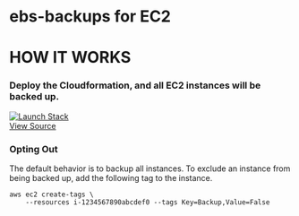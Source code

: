 # ebs-backups for EC2

# HOW IT WORKS  

### Deploy the Cloudformation, and all EC2 instances will be backed up.  

[![Launch Stack](https://cdn.rawgit.com/buildkite/cloudformation-launch-stack-button-svg/master/launch-stack.svg)](https://console.aws.amazon.com/cloudformation/home#/stacks/new?stackName=ebs-backups&templateURL=https://bryanlabs-public.s3.amazonaws.com/bryanlabs.net_files/blog/ebs-backups/ebs-backups.yml)  
[View Source](https://github.com/bryanlabs/ebs-backups/tree/master/ebs-backups.yml)

### Opting Out

The default behavior is to backup all instances. To exclude an instance from being backed up, add the following tag to the instance.

```shell
aws ec2 create-tags \
    --resources i-1234567890abcdef0 --tags Key=Backup,Value=False
```